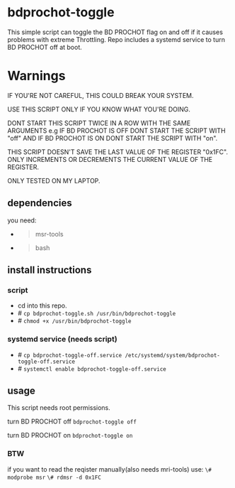 # bdprochot-toggle
This simple script can toggle the BD PROCHOT flag on and off if it causes problems with extreme Throttling. Repo includes a systemd service to turn BD PROCHOT off at boot.

# Warnings
IF YOU'RE NOT CAREFUL, THIS COULD BREAK YOUR SYSTEM.

USE THIS SCRIPT ONLY IF YOU KNOW WHAT YOU'RE DOING.

DONT START THIS SCRIPT TWICE IN A ROW WITH THE SAME ARGUMENTS e.g IF BD PROCHOT IS OFF DONT START THE SCRIPT WITH "off" AND IF BD PROCHOT IS ON DONT START THE SCRIPT WITH "on".

THIS SCRIPT DOESN'T SAVE THE LAST VALUE OF THE REGISTER "0x1FC". ONLY INCREMENTS OR DECREMENTS THE CURRENT VALUE OF THE REGISTER.

ONLY TESTED ON MY LAPTOP.
## dependencies
you need:
- > msr-tools
- > bash

## install instructions
### script
- cd into this repo.
- \# ``` cp bdprochot-toggle.sh /usr/bin/bdprochot-toggle ```
- \# ``` chmod +x /usr/bin/bdprochot-toggle ```

### systemd service (needs script)
- \# ``` cp bdprochot-toggle-off.service /etc/systemd/system/bdprochot-toggle-off.service ```
- \# ``` systemctl enable bdprochot-toggle-off.service ```

## usage

This script needs root permissions.

turn BD PROCHOT off
``` bdprochot-toggle off ```

turn BD PROCHOT on
``` bdprochot-toggle on ```

### BTW
if you want to read the reqister manually(also needs mri-tools) use:
``` \# modprobe msr ```
``` \# rdmsr -d 0x1FC ```
